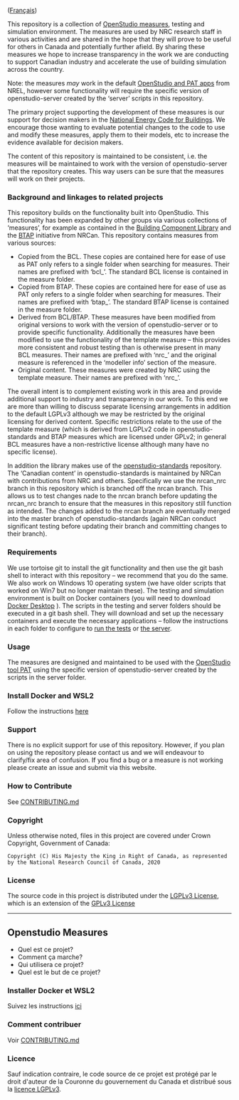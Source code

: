 ([Français](#openstudio-measures))

This repository is a collection of [OpenStudio measures](https://www.openstudio.net/), testing and simulation environment. The measures are used by
NRC research staff in various activities and are shared in the hope that they will prove to be useful for others in Canada and potentially further
afield. By sharing these measures we hope to increase transparency in the work we are conducting to support Canadian industry and accelerate the
use of building simulation across the country.

Note: the measures *may* work in the default [OpenStudio and PAT apps](https://www.openstudio.net/downloads) from NREL, however some functionality
will require the specific version of openstudio-server created by the ‘server’ scripts in this repository.

The primary project supporting the development of these measures is our support for decision makers in the [National Energy Code for
Buildings](https://nrc.canada.ca/en/certifications-evaluations-standards/codes-canada/codes-canada-publications). We encourage those wanting to
evaluate potential changes to the code to use and modify these measures, apply them to their models, etc to increase the evidence available for
decision makers.

The content of this repository is maintained to be consistent, i.e. the measures will be maintained to work with the version of openstudio-server
that the repository creates. This way users can be sure that the measures will work on their projects.

### Background and linkages to related projects
This repository builds on the functionality built into OpenStudio. This functionality has been expanded by other groups via various collections
of ‘measures’, for example as contained in the [Building Component Library](https://bcl.nrel.gov/) and the [BTAP](https://github.com/canmet-energy/btap) initiative from
NRCan. This repository contains measures from various sources:
-	Copied from the BCL. These copies are contained here for ease of use as PAT only refers to a single folder when searching for measures.
Their names are prefixed with ‘bcl_’. The standard BCL license is contained in the measure folder.
-	Copied from BTAP. These copies are contained here for ease of use as PAT only refers to a single folder when searching for measures.
Their names are prefixed with ‘btap_’. The standard BTAP license is contained in the measure folder.
-	Derived from BCL/BTAP. These measures have been modified from original versions to work with the version of openstudio-server or to provide
specific functionality. Additionally the measures have been modified to use the functionality of the template measure – this provides more
consistent and robust testing than is otherwise present in many BCL measures. Their names are prefixed with ‘nrc_’ and the original measure
is referenced in the ‘modeller info’ section of the measure.
-	Original content. These measures were created by NRC using the template measure. Their names are prefixed with ‘nrc_’.

The overall intent is to complement existing work in this area and provide additional support to industry and transparency in our work. To this
end we are more than willing to discuss separate licensing arrangements in addition to the default LGPLv3 although we may be restricted by the
original licensing for derived content. Specific restrictions relate to the use of the template measure (which is derived from LGPLv2 code in
openstudio-standards and BTAP measures which are licensed under GPLv2; in general BCL measures have a non-restrictive license although many have
no specific license).

In addition the library makes use of the [openstudio-standards](https://github.com/NREL/openstudio-standards) repository. The ‘Canadian content’
in openstudio-standards is maintained by NRCan with contributions from NRC and others. Specifically we use the nrcan_nrc branch in this repository
which is branched off the nrcan branch. This allows us to test changes nade to the nrcan branch before updating the nrcan_nrc branch to ensure that the
measures in this repository still function as intended. The changes added to the nrcan branch are eventually merged into the master branch of
openstudio-standards (again NRCan conduct significant testing before updating their branch and committing changes to their branch).

### Requirements
We use tortoise git to install the git functionality and then use the git bash shell to interact with this repository – we recommend that you do
the same. We also work on Windows 10 operating system (we have older scripts that worked on Win7 but no longer maintain these).
The testing and simulation environment is built on Docker containers (you will need to download [Docker Desktop](https://www.docker.com/) ). The
scripts in the testing and server folders should be executed in a git bash shell. They will download and set up the necessary containers and
execute the necessary applications – follow the instructions in each folder to configure to [run the tests](test/README.md) or [the server](openstudio-server/README.md).

### Usage
The measures are designed and maintained to be used with the [OpenStudio tool PAT](https://www.openstudio.net/downloads) using the specific
version of openstudio-server created by the scripts in the server folder.

### Install Docker and WSL2
Follow the instructions [here](./install_Docker_WSL2.md)

### Support
There is no explicit support for use of this repository. However, if you plan on using the repository please contact us and we will endeavour to
clarify/fix area of confusion.
If you find a bug or a measure is not working please create an issue and submit via this website.

### How to Contribute

See [CONTRIBUTING.md](CONTRIBUTING.md)

### Copyright

Unless otherwise noted, files in this project are covered under Crown Copyright,
Government of Canada:

```
Copyright (C) His Majesty the King in Right of Canada, as represented
by the National Research Council of Canada, 2020
```

### License

The source code in this project is distributed under the [LGPLv3 License](LICENSE),
which is an extension of the [GPLv3 License](LICENSE-GPL3)

______________________

## Openstudio Measures

- Quel est ce projet?
- Comment ça marche?
- Qui utilisera ce projet?
- Quel est le but de ce projet?

### Installer Docker et WSL2
Suivez les instructions [ici](./install_Docker_WSL2.md)

### Comment contribuer

Voir [CONTRIBUTING.md](CONTRIBUTING.md)

### Licence

Sauf indication contraire, le code source de ce projet est protégé par le droit d'auteur de
la Couronne du gouvernement du Canada et distribué sous la [licence LGPLv3](LICENSE).
